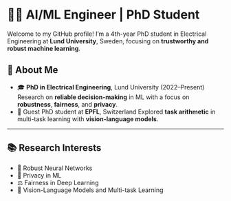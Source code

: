 # 👩‍💻 AI/ML Engineer | PhD Student

Welcome to my GitHub profile! I’m a 4th-year PhD student in Electrical Engineering at **Lund University**, Sweden, focusing on **trustworthy and robust machine learning**.

## 🔬 About Me

- 🎓 **PhD in Electrical Engineering**, Lund University (2022–Present)  
  Research on **reliable decision-making** in ML with a focus on **robustness**, **fairness**, and **privacy**.
- 🧭 Guest PhD student at **EPFL**, Switzerland 
  Explored **task arithmetic** in multi-task learning with **vision-language models**.

---

## 📚 Research Interests

- 🧠 Robust Neural Networks  
- 🔐 Privacy in ML
- ⚖️ Fairness in Deep Learning  
- 🎨 Vision-Language Models and Multi-task Learning
